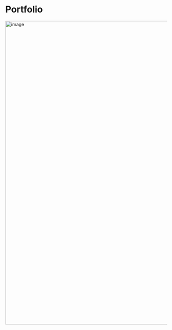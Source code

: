 # Portfolio
<img width="945" alt="image" src="https://github.com/user-attachments/assets/2b31d833-023b-4b08-80f8-5374902f3aad" />
